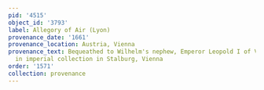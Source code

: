 ```yaml
---
pid: '4515'
object_id: '3793'
label: Allegory of Air (Lyon)
provenance_date: '1661'
provenance_location: Austria, Vienna
provenance_text: Bequeathed to Wilhelm's nephew, Emperor Leopold I of Vienna and placed
  in imperial collection in Stalburg, Vienna
order: '1571'
collection: provenance
---
```

